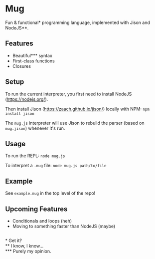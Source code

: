 # Mug
Fun & functional\* programming language, implemented with Jison and NodeJS\*\*.

## Features
* Beautiful\*\*\* syntax
* First-class functions
* Closures

## Setup
To run the current interpreter, you first need to install NodeJS (https://nodejs.org/).

Then install Jison (https://zaach.github.io/jison/) locally with NPM: `npm install jison`

The `mug.js` interpreter will use Jison to rebuild the parser (based on `mug.jison`) whenever it's run.

## Usage
To run the REPL: `node mug.js`

To interpret a `.mug` file: `node mug.js path/to/file`

## Example
See `example.mug` in the top level of the repo!

## Upcoming Features
* Conditionals and loops (heh)
* Moving to something faster than NodeJS (maybe)

##
\* Get it?  
\*\* I know, I know...  
\*\*\* Purely my opinion.
